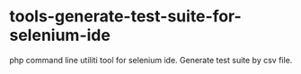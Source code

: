 tools-generate-test-suite-for-selenium-ide
==========================================

php command line utiliti tool for selenium ide. Generate test suite by csv file.
